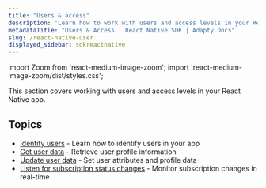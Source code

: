 ```yaml
---
title: "Users & access"
description: "Learn how to work with users and access levels in your React Native app with Adapty SDK."
metadataTitle: "Users & Access | React Native SDK | Adapty Docs"
slug: /react-native-user
displayed_sidebar: sdkreactnative
---
```


import Zoom from 'react-medium-image-zoom';
import 'react-medium-image-zoom/dist/styles.css';

This section covers working with users and access levels in your React Native app.

## Topics

- [Identify users](react-native-identifying-users.md) - Learn how to identify users in your app
- [Get user data](react-native-identifying-users.md) - Retrieve user profile information
- [Update user data](react-native-setting-user-attributes.md) - Set user attributes and profile data
- [Listen for subscription status changes](react-native-listen-subscription-changes.md) - Monitor subscription changes in real-time 